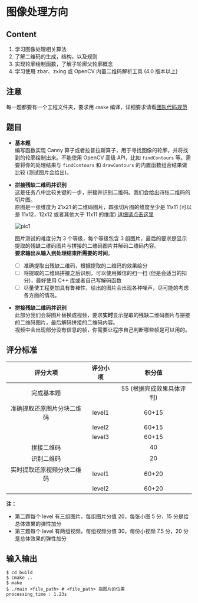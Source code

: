 # 图像处理方向

## Content

1.	学习图像处理相关算法
2.	了解二维码的生成，结构，以及规则
3.	实现轮廓绘制函数，了解子轮廓父轮廓概念
4.	学习使用 zbar、zxing 或 OpenCV 内置二维码解析工具 (4.0 版本以上)

## 注意

每一题都要有一个工程文件夹，要求用 `cmake` 编译，详细要求请看[团队代码规范]((https://github.com/SYSU-AERO-SWIFT/tutorial_2019/wiki/%E5%9B%A2%E9%98%9F%E5%8D%8F%E4%BD%9C%E8%A7%84%E8%8C%83))

## 题目

- **基本题**  
    编写函数实现 Canny 算子或者拉普拉斯算子，用于寻找图像的轮廓，并将找到的轮廓绘制出来。不能使用 OpenCV 高级 API，比如 `findContours` 等。需要将你的处理结果与 `findContours` 和 `drawContours` 的内置函数组合结果做比较 (测试图片会给出)。

-	**拼接残缺二维码并识别**  
    这是任务八中比较关键的一步，拼接并识别二维码。我们会给出四张二维码的切片图。  
    原图是一张维度为 21x21 的二维码图片，四张切片图的维度至少是 11x11 (可以是 11x12，12x12 或者其他大于 11x11 的维度) [详细请点击这里](http://www.aerialroboticscompetition.org/assets/downloads/qr_code_details.zip)

    ![pic1](./pic/qr_code_standard.png)

    图片测试的难度分为 3 个等级，每个等级包含 3 组图片，最后的要求是显示提取的残缺二维码图片与拼接的二维码图片并解码二维码内容。  
    **要求输出从输入到处理结束所需要的时间**。
    - [ ] 准确提取出残缺二维码，根据提取的二维码的效果给分
    - [ ] 将提取的二维码拼接之后识别，可以使用微信的扫一扫 (但是会适当的扣分)，最好使用 C++ 库或者自己写解码函数
    - [ ] 尽量使工程更加具有鲁棒性，给出的图片会出现各种噪声，尽可能的考虑各方面的情况。

-	**拼接残缺二维码并识别**  
    此部分我们会将图片替换成视频，要求**实时**显示提取的残缺二维码图片与拼接的二维码图片，最后解码拼接的二维码内容。  
    视频中会出现部分没有信息的帧，你需要让程序自己判断哪些帧是可以用的。

## 评分标准

|          评分大项          | 评分小项 |          积分值           |
| :------------------------: | :------: | :-----------------------: |
|         完成基本题         |          | 55 (根据完成效果具体评判) |
| 准确提取还原图片分块二维码 |  level1  |           60+15           |
|                            |  level2  |           60+15           |
|                            |  level3  |           60+15           |
|         拼接二维码         |          |            40             |
|         识别二维码         |          |            20             |
| 实时提取还原视频分块二维码 |  level1  |           60+20           |
|                            |  level2  |           60+20           |

**注：**
- 第二题每个 level 有三组图片，每组图片分值 20，每张小图 5 分，15 分是给总体效果的弹性加分
- 第三题每个 level 有两组视频，每组视频分值 30，每份小视频 7.5 分，20 分是总体效果的弹性加分

## 输入输出

```shell
$ cd build
$ cmake ..
$ make
$ ./main <file_path> # <file_path> 指图片的位置  
processing_time : 1.23s
```
